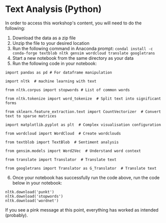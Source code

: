 # Text Analysis (Python)

In order to access this workshop's content, you will need to do the following:

1. Download the data as a zip file
2. Unzip the file to your desired location
3. Run the following command in Anaconda prompt: `condal install -c conda-forge textblob nltk gensim wordcloud translate googletrans`
4. Start a new notebook from the same directory as your data
5. Run the following code in your notebook:

```
import pandas as pd # For dataframe manipulation

import nltk  # machine learning with text

from nltk.corpus import stopwords # List of common words

from nltk.tokenize import word_tokenize  # Split text into significant forms

from sklearn.feature_extraction.text import CountVectorizer  # Convert text to sparse matrices

import matplotlib.pyplot as plt  # Complex visualisation configuration

from wordcloud import WordCloud  # Create wordclouds

from textblob import TextBlob  # Sentiment analysis

from gensim.models import Word2Vec  # Understand word context

from translate import Translator  # Translate text

from googletrans import Translator as G_Translator  # Translate text
```
6. Once your notebook has successfully run the code above, run the code below in your notebook:

```
nltk.download('punkt')
nltk.download('stopwords')
nltk.download('wordnet')
```

If you see a pink message at this point, everything has worked as intended (probably).
